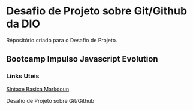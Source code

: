 # Desafio de Projeto sobre Git/Github da DIO
Répositório criado para o Desafio de Projeto.

## Bootcamp Impulso Javascript Evolution

### Links Uteis
[Sintaxe Basica Markdoun](https://www.markdownguide.org/basic-syntax/)

 Desafio de Projeto sobre Git/Github
